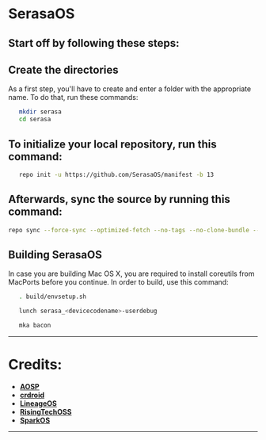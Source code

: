 SerasaOS
===========


Start off by following these steps:
----------------------


Create the directories
----------------------

As a first step, you'll have to create and enter a folder with the appropriate name.
To do that, run these commands:

```bash
   mkdir serasa
   cd serasa
```

To initialize your local repository, run this command:
------------------------------------------------------

```bash
   repo init -u https://github.com/SerasaOS/manifest -b 13
```

Afterwards, sync the source by running this command:
----------------

```bash
repo sync --force-sync --optimized-fetch --no-tags --no-clone-bundle --prune -j$(nproc --all)
```


Building SerasaOS
---------------

In case you are building Mac OS X, you are required to install coreutils from MacPorts before you continue.
In order to build, use this command:
```bash
   . build/envsetup.sh
```

```bash
   lunch serasa_<devicecodename>-userdebug
```

```bash
   mka bacon
```

---------------
Credits:
=======
 * [**AOSP**](https://android.googlesource.com)
 * [**crdroid**](https://github.com/crdroidandroid)
 * [**LineageOS**](https://github.com/LineageOS)
 * [**RisingTechOSS**](https://github.com/RisingTechOSS)
 * [**SparkOS**](https://github.com/Spark-Rom)
---------------

